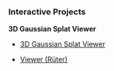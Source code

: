 ### Interactive Projects

**3D Gaussian Splat Viewer**

- [3D Gaussian Splat Viewer](/gsplats/index.html)

- [Viewer (Rüter)](/gsplats/indexRueter.html)
